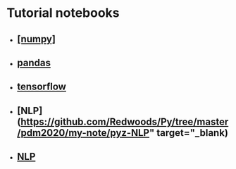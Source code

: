 # Tutorial notebooks
- ## <a href ="https://github.com/Redwoods/Py/tree/master/pdm2020/my-note/numpy" target="_blank"> [numpy]</a>
- ## [pandas](https://github.com/Redwoods/Py/tree/master/pdm2020/my-note/py-pandas)
- ## [tensorflow](https://github.com/Redwoods/Py/tree/master/pdm2020/my-note/py-tensorflow)
- ## [NLP](https://github.com/Redwoods/Py/tree/master/pdm2020/my-note/pyz-NLP" target="_blank)
- ## [NLP](https://github.com/Redwoods/Py/tree/master/pdm2020/my-note/pyz-NLP/?target=_blank)


